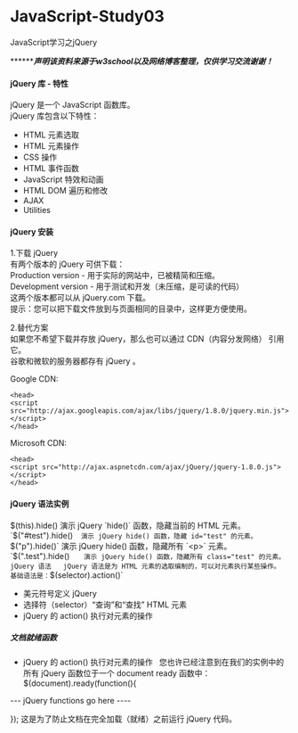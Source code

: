# JavaScript-Study03
JavaScript学习之jQuery  

***********声明该资料来源于w3school以及网络博客整理，仅供学习交流谢谢！*****  

#### jQuery 库 - 特性  
jQuery 是一个 JavaScript 函数库。  
jQuery 库包含以下特性：  
- HTML 元素选取   
- HTML 元素操作  
- CSS 操作   
- HTML 事件函数  
- JavaScript 特效和动画   
- HTML DOM 遍历和修改  
- AJAX  
- Utilities  

#### jQuery 安装  
1.下载 jQuery  
有两个版本的 jQuery 可供下载：  
Production version - 用于实际的网站中，已被精简和压缩。  
Development version - 用于测试和开发（未压缩，是可读的代码）  
这两个版本都可以从 jQuery.com 下载。  
提示：您可以把下载文件放到与页面相同的目录中，这样更方便使用。  

2.替代方案  
如果您不希望下载并存放 jQuery，那么也可以通过 CDN（内容分发网络） 引用它。  
谷歌和微软的服务器都存有 jQuery 。  

Google CDN:  
```
<head>
<script src="http://ajax.googleapis.com/ajax/libs/jquery/1.8.0/jquery.min.js">
</script>
</head>
```
Microsoft CDN:  
```
<head>
<script src="http://ajax.aspnetcdn.com/ajax/jQuery/jquery-1.8.0.js">
</script>
</head>
```
#### jQuery 语法实例  
$(this).hide()  
演示 jQuery `hide()` 函数，隐藏当前的 HTML 元素。  
`$("#test").hide()`  
演示 jQuery hide() 函数，隐藏 id="test" 的元素。  
`$("p").hide()`  
演示 jQuery hide() 函数，隐藏所有 `<p>` 元素。  
`$(".test").hide() `  
演示 jQuery hide() 函数，隐藏所有 class="test" 的元素。  
jQuery 语法  
jQuery 语法是为 HTML 元素的选取编制的，可以对元素执行某些操作。  
基础语法是：`$(selector).action()`  
- 美元符号定义 jQuery  
- 选择符（selector）“查询”和“查找” HTML 元素  
- jQuery 的 action() 执行对元素的操作  

##### 文档就绪函数
- jQuery 的 action() 执行对元素的操作  
您也许已经注意到在我们的实例中的所有 jQuery 函数位于一个 document ready 函数中：
$(document).ready(function(){

--- jQuery functions go here ----

});
这是为了防止文档在完全加载（就绪）之前运行 jQuery 代码。
